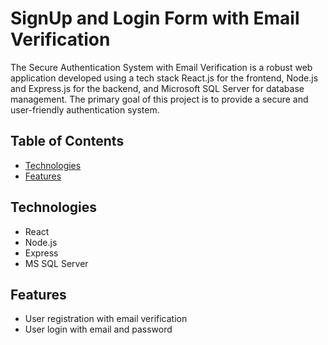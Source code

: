 # SignUp and Login Form with Email Verification

The Secure Authentication System with Email Verification is a robust web application developed using a tech stack React.js for the frontend, Node.js and Express.js for the backend, and Microsoft SQL Server for database management. The primary goal of this project is to provide a secure and user-friendly authentication system.

## Table of Contents

- [Technologies](#technologies)
- [Features](#features)

## Technologies

- React
- Node.js
- Express
- MS SQL Server

## Features

- User registration with email verification
- User login with email and password

